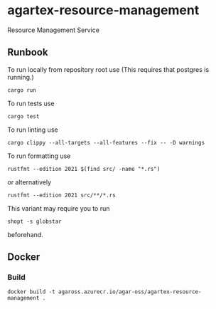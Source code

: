 # agartex-resource-management

Resource Management Service

## Runbook

To run locally from repository root use (This requires that postgres is running.)

```
cargo run
```

To run tests use
```
cargo test
```

To run linting use
```
cargo clippy --all-targets --all-features --fix -- -D warnings
```

To run formatting use
```
rustfmt --edition 2021 $(find src/ -name "*.rs")
```
or alternatively
```
rustfmt --edition 2021 src/**/*.rs
```
This variant may require you to run
```
shopt -s globstar
```
beforehand.

## Docker

### Build
```
docker build -t agaross.azurecr.io/agar-oss/agartex-resource-management .
```

